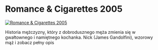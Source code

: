 Romance & Cigarettes 2005 
=============
[![Romance & Cigarettes 2005 ](http://vidos.pl/images/player.gif)](http://vidos.pl/romance-cigarettes-2005)

 Historia mężczyzny, który z dobrodusznego męża zmienia się w gwałtownego i namiętnego kochanka. Nick (James Gandolfini), wzorowy mąż i zobacz pełny opis
